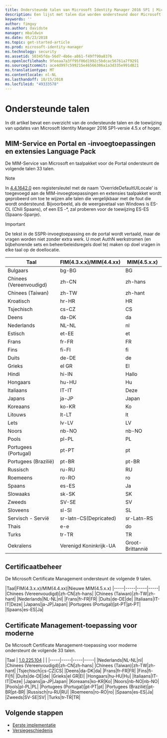 ```yaml
---
title: Ondersteunde talen van Microsoft Identity Manager 2016 SP1 | Microsoft Docs
description: Een lijst met talen die worden ondersteund door Microsoft Identity Manager 2016 SP1.
keywords: ''
author: fimguy
ms.author: davidste
manager: mbaldwin
ms.date: 05/23/2018
ms.topic: get-started-article
ms.prod: microsoft-identity-manager
ms.technology: security
ms.assetid: 50345fda-56d7-4b6e-a861-f49ff90a8376
ms.openlocfilehash: 9feeaa7a3ff95f06d1992c5bdcac56761a7f9291
ms.sourcegitcommit: ace4d997c599215e46566386a1a3d335e991d821
ms.translationtype: MT
ms.contentlocale: nl-NL
ms.lasthandoff: 10/15/2018
ms.locfileid: "49333578"
---
```

# <a name="supported-languages"></a>Ondersteunde talen

In dit artikel bevat een overzicht van de ondersteunde talen en de toewijzing van updates van Microsoft Identity Manager 2016 SP1-versie 4.5.x of hoger.

## <a name="mim-service-and-portal-and-add-ins-and-extensions-language-pack"></a>MIM-Service en Portal en -invoegtoepassingen en extensies Language Pack 

De MIM-Service van Microsoft en taalpakket voor de Portal ondersteunt de volgende talen 33 talen.  

> [!NOTE]
> In [4.4.1642.0](https://support.microsoft.com/en-us/help/4021562/hotfix-rollup-package-build-4-4-1642-0-is-available-for-microsoft) een registersleutel met de naam 'OverrideDefaultUILocale' is toegevoegd aan de MIM-invoegtoepassingen en extensies taalpakket wordt geprobeerd om toe te wijzen alle talen die vergelijkbaar met de fout die wordt ondersteund. Bijvoorbeeld, als de weergavetaal van Windows is ES-CL (Chili Spaans), of een ES -\*, zal proberen voor de toewijzing ES-ES (Spaans-Spanje).

> [!IMPORTANT]
> De tekst in de SSPR-invoegtoepassing en de portal wordt vertaald, maar de vragen worden niet zonder extra werk. U moet AuthN werkstromen (en bijbehorende sets en beheerbeleidsregels doel te) maken op doel vragen in elke taal op de doellocatie.

|       Taal        | FIM(4.3.x.x)/MIM(4.4.xx) | MIM(4.5.x.x) |
|-----------------------|--------------------------|--------------|
|       Bulgaars       |          bg-BG           |      BG      |
| Chinees (Vereenvoudigd)  |          zh-CN           |   zh-hans    |
|   Chinees (Taiwan)    |          zh-TW           |   zh-hant    |
|       Kroatisch        |          hr-HR           |      HR      |
|         Tsjechisch         |          cs-CZ           |      CS      |
|        Deens         |          da-DK           |      da      |
|         Nederlands         |          NL-NL           |      nl      |
|       Estisch        |          et-EE           |      et      |
|        Frans         |          fr-FR           |      FR      |
|        Fins        |          fi-FI           |      fi      |
|        Duits         |          de-DE           |      de      |
|         Grieks         |          el GR           |      El      |
|         Hindi         |          hi-IN           |      Hallo      |
|       Hongaars       |          hu-HU           |      Hu      |
|        Italiaans        |          IT-IT           |      Deze      |
|       Japans        |          ja-JP           |      Japan      |
|        Koreaans         |          ko-KR           |      Ko      |
|      Litouws       |          lt-LT           |      lt      |
|        Lets        |          lv-LV           |      LV      |
|       Noors       |          nb-NO           |    nb-NO     |
|        Pools         |          pl-PL           |      PL      |
| Portugees (Portugal) |          pt-PT           |      pt      |
|  Portugees (Brazilië)  |          pt-BR           |    pt-BR     |
|        Russisch        |          ru-RU           |      RU      |
|       Roemeens        |          ro-RO           |      ro      |
|        Spaans        |          es-ES           |      Ja      |
|        Slowaaks         |          sk-SK           |      SK      |
|        Zweeds        |          SV-SE           |      SV      |
|       Sloveens       |          sl-SI           |      SL      |
|   Servisch - Servië    |  sr-latn-CS(Depricated)  |  sr-Latn-RS  |
|         Thais          |          e-e           |      do      |
|        Turks        |          tr-TR           |      TR      |
|       Oekraïens       |          Verenigd Koninkrijk-UA           |      Groot-Brittannië      |

## <a name="certificate-management"></a>Certificaatbeheer 
De Microsoft Certificate Management ondersteunt de volgende 9 talen. 

|Taal|FIM(4.3.x.x)/MIM(4.4.xx)|Nieuwe MIM(4.5.x.x)
|-----|-----|-----|-----|
|Chinees (Vereenvoudigd)|zh-CN|zh-hans|
|Chinees (Taiwan)|zh-TW|zh-hant|
|Nederlands|NL-NL|nl|
|Frans|fr-FR|FR|
|Duits|de-DE|de|
|Italiaans|IT-IT|Deze|
|Japans|ja-JP|Japan|
|Portugees (Portugal)|pt-PT|pt-PT|
|Spaans|es-ES|Ja|

## <a name="certificate-management-modern-application"></a>Certificate Management-toepassing voor moderne  
De Microsoft Certificate Management-toepassing voor moderne ondersteunt de volgende 33 talen. 

|Taal | [1.0.225.104](https://www.microsoft.com/en-us/download/details.aspx?id=54954) | |
|-----|-----|-----|-----|
|Nederlands|NL-NL|nl|
|Chinees (Vereenvoudigd)|zh-CN|zh-hans|
|Chinees (Taiwan)|zh-TW|zh-hant|
|Tsjechisch|cs-CZ|CS|
|Deens|da-DK|da|
|Frans|fr-FR|FR|
|Fins|fi-FI|fi|
|Duits|de-DE|de|
|Grieks|el GR|El|
|Hongaars|hu-HU|Hu|
|Italiaans|IT-IT|Deze|
|Japans|ja-JP|Japan|
|Koreaans|ko-KR|Ko|
|Noors|nb-NO|nb-NO|
|Pools|pl-PL|PL|
|Portugees (Portugal)|pt-PT|pt|
|Portugees (Brazilië)|pt-BR|pt-BR|
|Russisch|ru-RU|RU|
|Roemeens|ro-RO|ro|
|Spaans|es-ES|Ja|
|Zweeds|SV-SE|SV|
|Turks|tr-TR|TR|

## <a name="next-steps"></a>Volgende stappen

- [Eerste implementatie](microsoft-identity-manager-deploy.md)
- [Versiegeschiedenis](/reference/version-history.md)
